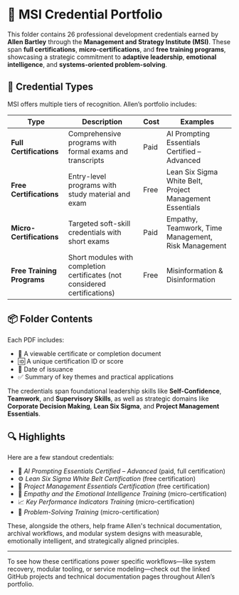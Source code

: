 # 🧠 MSI Credential Portfolio

This folder contains 26 professional development credentials earned by **Allen Bartley** through the **Management and Strategy Institute (MSI)**. These span **full certifications**, **micro-certifications**, and **free training programs**, showcasing a strategic commitment to **adaptive leadership**, **emotional intelligence**, and **systems-oriented problem-solving**.

## 🎯 Credential Types

MSI offers multiple tiers of recognition. Allen’s portfolio includes:

| Type | Description | Cost | Examples |
|------|-------------|------|----------|
| **Full Certifications** | Comprehensive programs with formal exams and transcripts | Paid | AI Prompting Essentials Certified – Advanced |
| **Free Certifications** | Entry-level programs with study material and exam | Free | Lean Six Sigma White Belt, Project Management Essentials |
| **Micro-Certifications** | Targeted soft-skill credentials with short exams | Paid | Empathy, Teamwork, Time Management, Risk Management |
| **Free Training Programs** | Short modules with completion certificates (not considered certifications) | Free | Misinformation & Disinformation |

## 📦 Folder Contents

Each PDF includes:
- 📄 A viewable certificate or completion document  
- 🆔 A unique certification ID or score  
- 📅 Date of issuance  
- ✅ Summary of key themes and practical applications

The credentials span foundational leadership skills like **Self-Confidence**, **Teamwork**, and **Supervisory Skills**, as well as strategic domains like **Corporate Decision Making**, **Lean Six Sigma**, and **Project Management Essentials**.

## 🔍 Highlights

Here are a few standout credentials:
- 🤖 *AI Prompting Essentials Certified – Advanced* (paid, full certification)  
- ⚙️ *Lean Six Sigma White Belt Certification* (free certification)  
- 📅 *Project Management Essentials Certification* (free certification)  
- 💓 *Empathy and the Emotional Intelligence Training* (micro-certification)  
- 📈 *Key Performance Indicators Training* (micro-certification)  
- 🧩 *Problem-Solving Training* (micro-certification)

These, alongside the others, help frame Allen's technical documentation, archival workflows, and modular system designs with measurable, emotionally intelligent, and strategically aligned principles.

---

To see how these certifications power specific workflows—like system recovery, modular tooling, or service modeling—check out the linked GitHub projects and technical documentation pages throughout Allen’s portfolio.
